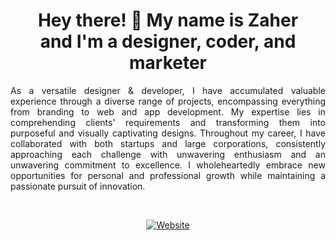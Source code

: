 <div  align="center">

<h1 align="center" >Hey there! 👋 My name is Zaher<br>and I'm a designer, coder, and marketer</h1>
<p align="justify">
        As a versatile designer & developer, I have accumulated valuable experience through a diverse range of projects, encompassing everything from branding to web and app
          development. My expertise lies in comprehending clients' requirements and
          transforming them into purposeful and visually captivating designs. Throughout my career,
          I have collaborated with both startups and large corporations, consistently approaching
          each challenge with unwavering enthusiasm and an unwavering commitment to excellence. I
          wholeheartedly embrace new opportunities for personal and professional growth while
          maintaining a passionate pursuit of innovation.
        </p>
<br>


[![Website](https://img.shields.io/badge/zaher.desgin-fbfcfc?logo=website&label=website)](https://zaher.design)
</div>
